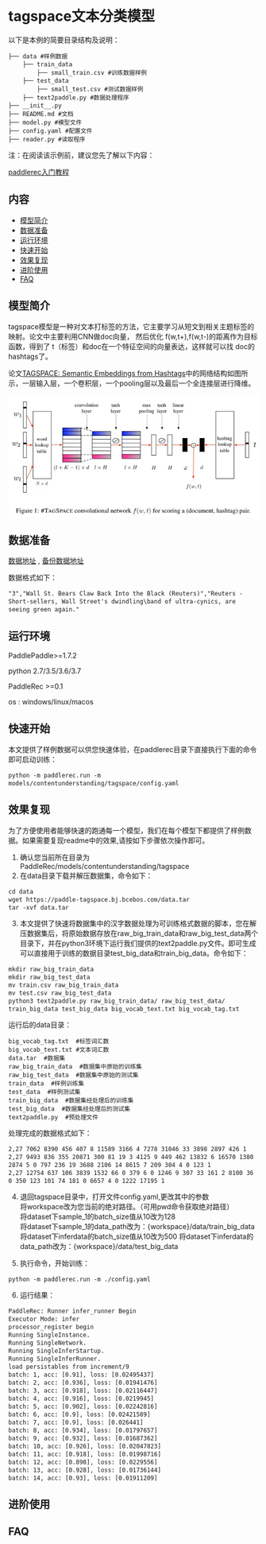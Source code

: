 # tagspace文本分类模型

以下是本例的简要目录结构及说明： 

```
├── data #样例数据
    ├── train_data
        ├── small_train.csv #训练数据样例
    ├── test_data
        ├── small_test.csv #测试数据样例
    ├── text2paddle.py #数据处理程序
├── __init__.py
├── README.md #文档
├── model.py #模型文件
├── config.yaml #配置文件
├── reader.py #读取程序
```

注：在阅读该示例前，建议您先了解以下内容：

[paddlerec入门教程](https://github.com/PaddlePaddle/PaddleRec/blob/master/README.md)

## 内容

- [模型简介](#模型简介)
- [数据准备](#数据准备)
- [运行环境](#运行环境)
- [快速开始](#快速开始)
- [效果复现](#效果复现)
- [进阶使用](#进阶使用)
- [FAQ](#FAQ)


## 模型简介
tagspace模型是一种对文本打标签的方法，它主要学习从短文到相关主题标签的映射。论文中主要利用CNN做doc向量， 然后优化 f(w,t+),f(w,t-)的距离作为目标函数，得到了 t（标签）和doc在一个特征空间的向量表达，这样就可以找 doc的hashtags了。  

论文[TAGSPACE: Semantic Embeddings from Hashtags](https://www.aclweb.org/anthology/D14-1194.pdf)中的网络结构如图所示，一层输入层，一个卷积层，一个pooling层以及最后一个全连接层进行降维。
<p align="center">
<img align="center" src="../../../doc/imgs/tagspace.png">
<p>

## 数据准备
[数据地址](https://github.com/mhjabreel/CharCNN/tree/master/data/) , [备份数据地址](https://paddle-tagspace.bj.bcebos.com/data.tar)

数据格式如下：  
```
"3","Wall St. Bears Claw Back Into the Black (Reuters)","Reuters - Short-sellers, Wall Street's dwindling\band of ultra-cynics, are seeing green again."
```

## 运行环境
PaddlePaddle>=1.7.2  

python 2.7/3.5/3.6/3.7  

PaddleRec >=0.1  

os : windows/linux/macos    


## 快速开始
本文提供了样例数据可以供您快速体验，在paddlerec目录下直接执行下面的命令即可启动训练： 

```
python -m paddlerec.run -m models/contentunderstanding/tagspace/config.yaml
```   


## 效果复现
为了方便使用者能够快速的跑通每一个模型，我们在每个模型下都提供了样例数据。如果需要复现readme中的效果,请按如下步骤依次操作即可。  
1. 确认您当前所在目录为PaddleRec/models/contentunderstanding/tagspace  
2. 在data目录下载并解压数据集，命令如下：  
``` 
cd data
wget https://paddle-tagspace.bj.bcebos.com/data.tar
tar -xvf data.tar
```
3. 本文提供了快速将数据集中的汉字数据处理为可训练格式数据的脚本，您在解压数据集后，将原始数据存放在raw_big_train_data和raw_big_test_data两个目录下，并在python3环境下运行我们提供的text2paddle.py文件。即可生成可以直接用于训练的数据目录test_big_data和train_big_data。命令如下：
```
mkdir raw_big_train_data
mkdir raw_big_test_data
mv train.csv raw_big_train_data
mv test.csv raw_big_test_data
python3 text2paddle.py raw_big_train_data/ raw_big_test_data/ train_big_data test_big_data big_vocab_text.txt big_vocab_tag.txt
```

运行后的data目录：  

```
big_vocab_tag.txt  #标签词汇数
big_vocab_text.txt #文本词汇数
data.tar  #数据集
raw_big_train_data  #数据集中原始的训练集
raw_big_test_data  #数据集中原始的测试集
train_data  #样例训练集
test_data  #样例测试集
train_big_data  #数据集经处理后的训练集
test_big_data  #数据集经处理后的测试集
text2paddle.py  #预处理文件
```

处理完成的数据格式如下：
```
2,27 7062 8390 456 407 8 11589 3166 4 7278 31046 33 3898 2897 426 1
2,27 9493 836 355 20871 300 81 19 3 4125 9 449 462 13832 6 16570 1380 2874 5 0 797 236 19 3688 2106 14 8615 7 209 304 4 0 123 1
2,27 12754 637 106 3839 1532 66 0 379 6 0 1246 9 307 33 161 2 8100 36 0 350 123 101 74 181 0 6657 4 0 1222 17195 1
```

4. 退回tagspace目录中，打开文件config.yaml,更改其中的参数  
将workspace改为您当前的绝对路径。（可用pwd命令获取绝对路径）  
将dataset下sample_1的batch_size值从10改为128   
将dataset下sample_1的data_path改为：{workspace}/data/train_big_data  
将dataset下inferdata的batch_size值从10改为500 
将dataset下inferdata的data_path改为：{workspace}/data/test_big_data 

5.  执行命令，开始训练：
```
python -m paddlerec.run -m ./config.yaml
```
6. 运行结果：
```
PaddleRec: Runner infer_runner Begin
Executor Mode: infer
processor_register begin
Running SingleInstance.
Running SingleNetwork.
Running SingleInferStartup.
Running SingleInferRunner.
load persistables from increment/9
batch: 1, acc: [0.91], loss: [0.02495437]
batch: 2, acc: [0.936], loss: [0.01941476]
batch: 3, acc: [0.918], loss: [0.02116447]
batch: 4, acc: [0.916], loss: [0.0219945]
batch: 5, acc: [0.902], loss: [0.02242816]
batch: 6, acc: [0.9], loss: [0.02421589]
batch: 7, acc: [0.9], loss: [0.026441]
batch: 8, acc: [0.934], loss: [0.01797657]
batch: 9, acc: [0.932], loss: [0.01687362]
batch: 10, acc: [0.926], loss: [0.02047823]
batch: 11, acc: [0.918], loss: [0.01998716]
batch: 12, acc: [0.898], loss: [0.0229556]
batch: 13, acc: [0.928], loss: [0.01736144]
batch: 14, acc: [0.93], loss: [0.01911209]
```

## 进阶使用
  
## FAQ
